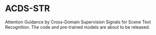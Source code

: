 # ACDS-STR
Attention Guidance by Cross-Domain Supervision Signals for Scene Text Recognition.
The code and pre-trained models are about to be released.

